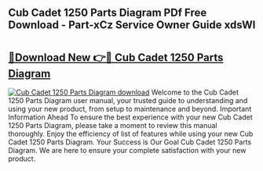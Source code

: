 ## Cub Cadet 1250 Parts Diagram PDf Free Download - Part-xCz Service Owner Guide xdsWl

# <h2><a href="http://dfqhog.blite.top/?on=Cub+Cadet+1250+Parts+Diagram">🔗Download New 👉🔴 Cub Cadet 1250 Parts Diagram</a></h2>

[![Cub Cadet 1250 Parts Diagram download](https://i.imgur.com/lujVjoI.png)](http://dfqhog.blite.top/?on=Cub+Cadet+1250+Parts+Diagram)
Welcome to the Cub Cadet 1250 Parts Diagram user manual, your trusted guide to understanding and using your new product, from setup to maintenance and beyond. Important Information Ahead To ensure the best experience with your new Cub Cadet 1250 Parts Diagram, please take a moment to review this manual thoroughly. Enjoy the efficiency of list of features while using your new Cub Cadet 1250 Parts Diagram. Your Success is Our Goal Cub Cadet 1250 Parts Diagram. We are here to ensure your complete satisfaction with your new product.

